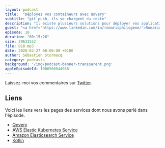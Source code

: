 ```yaml
---
layout: podcast
title:  "Déployez vos containeurs avec Qovery"
subtitle: "git push, ils se chargent du reste"
description: "Il existe plusieurs solutions pour déployer vos applications sur AWS, soit via les services AWS ou via des outils tiers.  Qovery est une startup qui joue la carte de la simplicité et facilité pour déployer vos applications sur AWS : containeurs, bases de données, pipeline d'intégration continue etc ... Découvrez les services offerts par Qovery et leur retour d'experience après avoir construit leur startup sur AWS."
guest: "<a href='https://www.linkedin.com/in/romaricphilogene/'>Romaric Philogène</a>, co-fondateur et CEO, Qovery.com"
episode: 18
duration: "00:15:26"
size: 29631552
file: 018.mp3  
date: 2020-02-27 08:00:00 +0100
author: Sébastien Stormacq
category: podcasts
background: '/img/podcast-banner-transparent.png'
appleEpisodeId: 1000500044988
---
```


Laissez-moi vos commentaires sur [Twitter](https://twitter.com/sebsto).

## Liens

Voici les liens vers les pages des services dont nous avons parlé dans l'épisode.

- [Qovery](https://www.qovery.com/)
- [AWS Elastic Kubernetes Service](https://aws.amazon.com/eks/)
- [Amazon Elasticsearch Service](https://aws.amazon.com/elasticsearch-service/)
- [Kotlin](https://kotlinlang.org/)